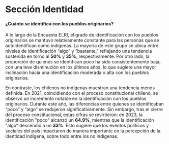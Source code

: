 # Sección Identidad
####  ¿Cuánto se identifica con los pueblos originarios?

A lo largo de la Encuesta ELRI, el grado de identificación con los pueblos originarios se mantuvo relativamente constante para las personas que se autoidentifican como indígenas. La mayoría de este grupo se ubica entre niveles de identificación “algo” y “bastante,” reflejando una tendencia sostenida en torno al **50%** y **35%**, respectivamente. Por otro lado, la proporción de quienes se identifican poco ha sido consistentemente baja, con una leve disminución en los últimos años, lo que sugiere una mayor inclinación hacia una identificación moderada o alta con los pueblos originarios.

En contraste, los chilenos no indígenas muestran una tendencia menos definida. En 2021, coincidiendo con el proceso constitucional chileno, se observó un incremento notable en la identificación con los pueblos originarios. Durante este año, las diferencias entre quienes se identificaban “poco” y “algo” se redujeron significativamente. Sin embargo, tras el cierre del proceso constitucional, estas cifras se revirtieron: en 2023, la identificación "poco" alcanzó un **64.9%**, mientras que la identificación “algo” descendió a un **33%**. Esto sugiere que los eventos políticos y sociales del país impactaron de manera importante en la percepción de la identidad indígena, sobre todo entre los no indígenas.